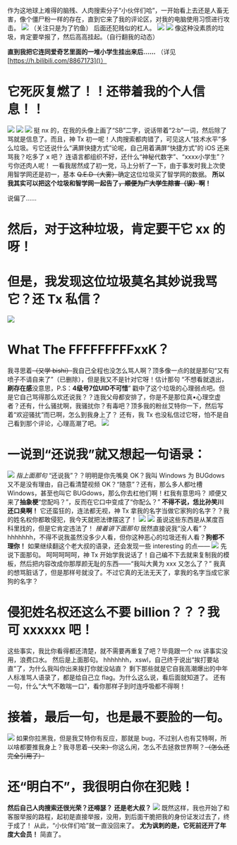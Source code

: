 作为这地球上难得的脑残、人肉搜索分子“小伙伴们哈”，一开始看上去还是人畜无害，像个僵尸粉一样的存在，直到它来了我的评论区，对我的电脑使用习惯进行攻击。
![](https://imgradeone.files.wordpress.com/2019/01/screenshot_20190129_185234.jpg)
（关注只是为了钓鱼）
后面还犯贱似的杠人。
![](https://imgradeone.files.wordpress.com/2019/01/screenshot_20190129_190255.jpg)
![](https://imgradeone.files.wordpress.com/2019/01/screenshot_20190129_190319.jpg)
像这种没素质的垃圾，肯定要举报了，然后高高挂起。（自行翻我的动态）

**直到我把它连同爱奇艺里面的一堆小学生挂出来后……**
（详见 [https://h.bilibili.com/8867173]()）
# 它死灰复燃了！！还带着我的个人信息！！
![](https://imgradeone.files.wordpress.com/2019/01/8db9ee95-7eac-415d-8f27-9636137b0677.jpeg)
![](https://imgradeone.files.wordpress.com/2019/01/f79b6bfc-96ff-4508-847e-c488a52c91e0.jpeg)
![](https://imgradeone.files.wordpress.com/2019/01/5a0ee702-bbc4-4edd-be82-2dcabc44de13.jpeg)
挺 nx 的，在我的头像上画了“SB”二字，说话带着“2:b”一词，然后除了骂就是信息了。而且，神 Tx 初一呢！人肉搜索都肉错了，可见这人“技术水平”多么垃圾。亏它还说什么“满屏快捷方式”论呢，自己用着满屏“快捷方式”的 iOS 还来骂我？吃多了 x 吧？
连语言都组织不好，还什么“神秘代数字”、“xxxx小学生”？亏你还肉人呢！
一看我居然成了初一党，马上分析了一下，由于事发时我上次使用智学网还是初一，基本 ~~Q.E.D（大雾）~~确定这位垃圾买了智学网的数据。
**所以我其实可以把这个垃圾和智学网一起告了~~，顺便为广大学生除害（误）~~啊！**


说偏了……


# 然后，对于这种垃圾，肯定要干它 xx 的呀！
# 但是，我发现这位垃圾莫名其妙说我骂它？还 Tx 私信？
![](https://imgradeone.files.wordpress.com/2019/01/e3485d4c-c50d-4d11-bf6c-91cfc53c298f.jpeg)
# What The FFFFFFFFFxxK？
我寻思着~~（又学 bishi）~~我自己全程也没怎么骂人啊？顶多像一点的就是那句“又有喷子不请自来了”（已删除），但是我又不是针对它呀！估计那句 “不想看就退出，**刷存在感**没意思，P.S：**4级号7位UID不可惜**” 戳中了这个垃圾的心理弱点吧。但是它自己骂得那么欢还说我？？连我父母都安排了，你是不是那位真•心理空虚者？还有，什么骚扰啊，我骚扰你？有毒吧？顶多我的粉丝艾特你一下，然后写着“欢迎骚扰”而已啊，怎么到我身上了？
还有，我 Tx 也没私信过它呀，怕不是自己看到那个评论，心理高潮了吧。
![](https://imgradeone.files.wordpress.com/2019/01/29194853.png)
# 一说到“还说我”就又想起一句语录：
![](https://imgradeone.files.wordpress.com/2019/01/d19362a4-4c41-4880-a7b8-6a8be722b32d.jpeg)
*指上面那句*
“还说我”？？明明是你先嘴臭 OK？我叫 Windows 为 BUGdows 又不是没有理由，自己看清楚视频 OK？“随意”？还有，那么多人都吐槽 Windows，甚至也叫它 BUGdows，那么你去杠他们啊！杠我有意思吗？
顺便又来了**抽象梗**“您配吗？”，反而在它口中变成了“你配么？”
**不得不说，恁比孙笑川还口臭啊！**
它还蛮狂的，连法都无视，神 Tx 拿我的名字当做它家狗的名字？？我的姓名权你都敢侵犯，我今天就把法律摆这了！
![](https://imgradeone.files.wordpress.com/2019/01/screenshot_20190130_084620.jpg)
![](https://imgradeone.files.wordpress.com/2019/01/screenshot_20190130_084706.jpg)
虽说这些东西是从某度百科里找的，但是它肯定违法了！
*接着讲下面那句*
居然直接说我“没人看”？hhhhhhh，不得不说我虽然没多少人看，但你这种恶心的垃圾还有人看？**狗都不理你！**
如果继续翻这个老大叔的语录，还会发现一些 interesting 的点——
![](https://imgradeone.files.wordpress.com/2019/01/285bf546-ef9d-49dc-9a2b-a3d0b084f32a.jpeg)
先说下面那句。
呵呵呵呵呵，神 Tx 开始学我说话了！自己编不下去就来复制我的模板，然后把内容改成你那厚颜无耻的东西——“我叫大黄为 xxx 又怎么了？” 我真的想骂脏话了，但是那样号就没了。不过它真的无法无天了，拿我的名字当成它家狗的名字？
# 侵犯姓名权还这么不要 billion？？？我可 xxxxxx 吧！
这些事实，我比你看得都还清楚，就不需要再重复了吧？毕竟跟一个 nx 讲事实没用，浪费口水。
然后是上面那句。
hhhhhhh，xswl，自己终于说出“挨打要站直”了，为什么我叫你出来挨打你就没站直？
剩下那些就是它自我高潮爆出的中年人标准骂人语录了，都是给自己立 flag。为什么这么说，看后面就知道了。
还有一句，什么“大气不敢喘一口”，看你那样子到时连呼吸都不得啊！
# 接着，最后一句，也是最不要脸的一句。
![](https://imgradeone.files.wordpress.com/2019/01/s81101-124818.jpg)
如果你拉黑我，但是我艾特你有反应，那就是 bug，不过别人也有艾特啊，所以啥都要推我身上？我寻思着~~（又来）~~你这么闲，怎么不去拯救世界啊？~~（怎么还完全引用了）~~
# 还“明白不”，我很明白你在犯贱！
**然后自己人肉搜索还很光荣？还嘚瑟？**
**还是老大叔？**
![](https://imgradeone.files.wordpress.com/2019/01/3010107.png)
既然这样，我也开始了和客服举报的路程，起初是直接举报，没用，到后面干脆把我的身份证发过去了，终于成了！
从此，“小伙伴们哈”就一直没回来了。
**尤为讽刺的是，它死前还开了年度大会员！**
简直了。
